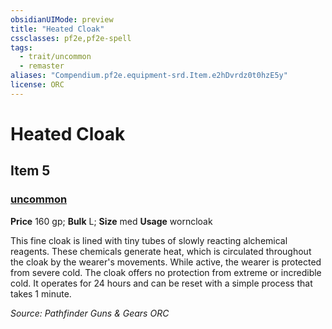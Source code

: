 ```yaml
---
obsidianUIMode: preview
title: "Heated Cloak"
cssclasses: pf2e,pf2e-spell
tags:
  - trait/uncommon
  - remaster
aliases: "Compendium.pf2e.equipment-srd.Item.e2hDvrdz0t0hzE5y"
license: ORC
---
```

# Heated Cloak
## Item 5
### [uncommon](uncommon "Uncommon Rarity Trait")


**Price** 160 gp; 
**Bulk** L; **Size** med
**Usage** worncloak

This fine cloak is lined with tiny tubes of slowly reacting alchemical reagents. These chemicals generate heat, which is circulated throughout the cloak by the wearer's movements. While active, the wearer is protected from severe cold. The cloak offers no protection from extreme or incredible cold. It operates for 24 hours and can be reset with a simple process that takes 1 minute.

*Source: Pathfinder Guns & Gears*
*ORC*